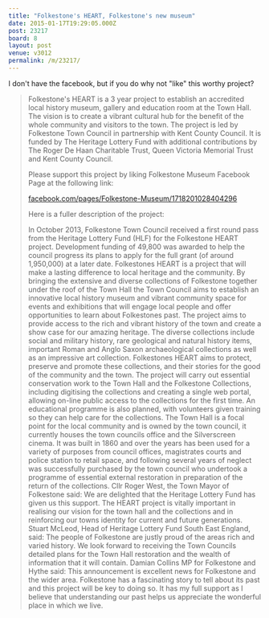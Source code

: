 ```yaml
---
title: "Folkestone's HEART, Folkestone's new museum"
date: 2015-01-17T19:29:05.000Z
post: 23217
board: 8
layout: post
venue: v3012
permalink: /m/23217/
---
```

I don't have the facebook, but if you do why not "like" this worthy project?

<blockquote>Folkestone's HEART is a 3 year project to establish an accredited local history museum, gallery and education room at the Town Hall. The vision is to create a vibrant cultural hub for the benefit of the whole community and visitors to the town. The project is led by Folkestone Town Council in partnership with Kent County Council. It is funded by The Heritage Lottery Fund with additional contributions by The Roger De Haan Charitable Trust, Queen Victoria Memorial Trust and Kent County Council.

Please support this project by liking Folkestone Museum Facebook Page at the following link:

<a href="https://www.facebook.com/pages/Folkestone-Museum/1718201028404296">facebook.com/pages/Folkestone-Museum/1718201028404296</a>

Here is a fuller description of the project:

In October 2013, Folkestone Town Council received a first round pass from the Heritage Lottery Fund (HLF) for the Folkestone HEART project. Development funding of 49,800 was awarded to help the council progress its plans to apply for the full grant (of around 1,950,000) at a later date. Folkestones HEART is a project that will make a lasting difference to local heritage and the community. By bringing the extensive and diverse collections of Folkestone together under the roof of the Town Hall the Town Council aims to establish an innovative local history museum and vibrant community space for events and exhibitions that will engage local people and offer opportunities to learn about Folkestones past. The project aims to provide access to the rich and vibrant history of the town and create a show case for our amazing heritage. The diverse collections include social and military history, rare geological and natural history items, important Roman and Anglo Saxon archaeological collections as well as an impressive art collection. Folkestones HEART aims to protect, preserve and promote these collections, and their stories for the good of the community and the town. The project will carry out essential conservation work to the Town Hall and the Folkestone Collections, including digitising the collections and creating a single web portal, allowing on-line public access to the collections for the first time. An educational programme is also planned, with volunteers given training so they can help care for the collections. The Town Hall is a focal point for the local community and is owned by the town council, it currently houses the town councils office and the Silverscreen cinema. It was built in 1860 and over the years has been used for a variety of purposes from council offices, magistrates courts and police station to retail space, and following several years of neglect was successfully purchased by the town council who undertook a programme of essential external restoration in preparation of the return of the collections. Cllr Roger West, the Town Mayor of Folkestone said: We are delighted that the Heritage Lottery Fund has given us this support. The HEART project is vitally important in realising our vision for the town hall and the collections and in reinforcing our towns identity for current and future generations. Stuart McLeod, Head of Heritage Lottery Fund South East England, said: The people of Folkestone are justly proud of the areas rich and varied history. We look forward to receiving the Town Councils detailed plans for the Town Hall restoration and the wealth of information that it will contain. Damian Collins MP for Folkestone and Hythe said: This announcement is excellent news for Folkestone and the wider area. Folkestone has a fascinating story to tell about its past and this project will be key to doing so. It has my full support as I believe that understanding our past helps us appreciate the wonderful place in which we live.</blockquote>
